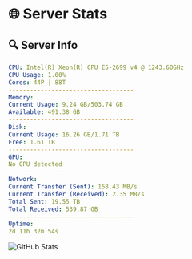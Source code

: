 # 🌐 Server Stats
## 🔍 Server Info
```yaml
CPU: Intel(R) Xeon(R) CPU E5-2699 v4 @ 1243.60GHz
CPU Usage: 1.00%
Cores: 44P | 88T
-----------------------------------
Memory:
Current Usage: 9.24 GB/503.74 GB
Available: 491.38 GB
-----------------------------------
Disk:
Current Usage: 16.26 GB/1.71 TB
Free: 1.61 TB
-----------------------------------
GPU:
No GPU detected
-----------------------------------
Network:
Current Transfer (Sent): 158.43 MB/s
Current Transfer (Received): 2.35 MB/s
Total Sent: 19.55 TB
Total Received: 539.87 GB
-----------------------------------
Uptime:
2d 11h 32m 54s
```
![GitHub Stats](https://img.shields.io/badge/Updated-2025-02-10_10:16:12-blue)